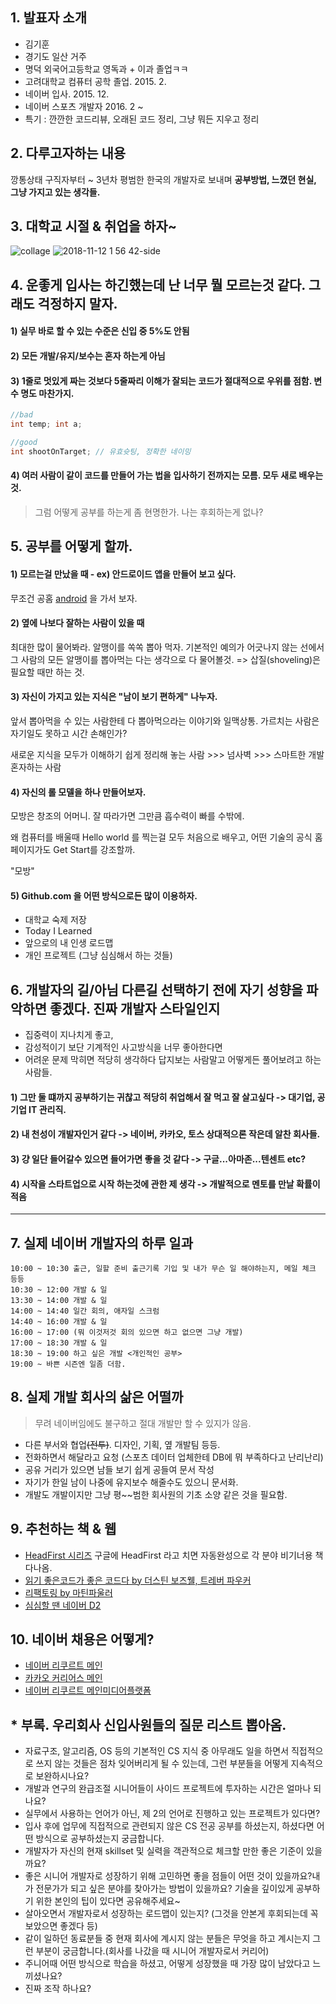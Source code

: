 ## 1. 발표자 소개
- 김기훈
- 경기도 일산 거주
- 명덕 외국어고등학교 영독과 + 이과 졸업ㅋㅋ
- 고려대학교 컴퓨터 공학 졸업. 2015. 2.
- 네이버 입사. 2015. 12.
- 네이버 스포츠 개발자 2016. 2 ~
- 특기 : 깐깐한 코드리뷰, 오래된 코드 정리, 그냥 뭐든 지우고 정리

## 2. 다루고자하는 내용
깡통상태 구직자부터 ~ 3년차 평범한 한국의 개발자로 보내며
**공부방법, 느꼈던 현실, 그냥 가지고 있는 생각들.**


## 3. 대학교 시절 & 취업을 하자~
![collage](https://user-images.githubusercontent.com/22016317/48327470-56ba7f80-e682-11e8-9e90-804426d16db6.png)
![2018-11-12 1 56 42-side](https://user-images.githubusercontent.com/22016317/48327621-fa0b9480-e682-11e8-9cb9-73f91cdede2e.png)

## 4. 운좋게 입사는 하긴했는데 난 너무 뭘 모르는것 같다. 그래도 걱정하지 말자.
#### 1) 실무 바로 할 수 있는 수준은 신입 중 5%도 안됨
#### 2) 모든 개발/유지/보수는 혼자 하는게 아님
#### 3) 1줄로 멋있게 짜는 것보다 5줄짜리 **이해가 잘되는 코드**가 절대적으로 우위를 점함. 변수 명도 마찬가지.

```java
//bad
int temp; int a;

//good
int shootOnTarget; // 유효슛팅, 정확한 네이밍
```

#### 4) 여러 사람이 같이 코드를 만들어 가는 법을 입사하기 전까지는 모름. 모두 새로 배우는 것.

> 그럼 어떻게 공부를 하는게 좀 현명한가. 나는 후회하는게 없나?

## 5. 공부를 어떻게 할까.
#### 1) 모르는걸 만났을 때 - ex) 안드로이드 앱을 만들어 보고 싶다.
무조건 공홈 [android](https://developer.android.com/?hl=ko) 을 가서 보자.

#### 2) 옆에 나보다 잘하는 사람이 있을 때
최대한 많이 물어봐라. 알맹이를 쏙쏙 뽑아 먹자.
기본적인 예의가 어긋나지 않는 선에서 그 사람의 모든 알맹이를 뽑아먹는 다는 생각으로 다 물어볼것.
=> 삽질(shoveling)은 필요할 때만 하는 것.

#### 3) 자신이 가지고 있는 지식은 "남이 보기 편하게" 나누자.
앞서 뽑아먹을 수 있는 사람한테 다 뽑아먹으라는 이야기와 일맥상통.
가르치는 사람은 자기일도 못하고 시간 손해인가?

새로운 지식을 모두가 이해하기 쉽게 정리해 놓는 사람 >>> 넘사벽 >>> 스마트한 개발 혼자하는 사람

#### 4) 자신의 롤 모델을 하나 만들어보자.
모방은 창조의 어머니. 잘 따라가면 그만큼 흡수력이 빠를 수밖에.

왜 컴퓨터를 배울때 Hello world 를 찍는걸 모두 처음으로 배우고,
어떤 기술의 공식 홈페이지가도 Get Start를 강조할까.

"모방"

#### 5) Github.com 을 어떤 방식으로든 많이 이용하자.
- 대학교 숙제 저장
- Today I Learned
- 앞으로의 내 인생 로드맵
- 개인 프로젝트 (그냥 심심해서 하는 것들)

## 6. 개발자의 길/아님 다른길 선택하기 전에 자기 성향을 파악하면 좋겠다. 진짜 개발자 스타일인지
- 집중력이 지나치게 좋고,
- 감성적이기 보단 기계적인 사고방식을 너무 좋아한다면
- 어려운 문제 막히면 적당히 생각하다 답지보는 사람말고 어떻게든 풀어보려고 하는 사람들.

#### 1) 그만 둘 떄까지 공부하기는 귀찮고 적당히 취업해서 잘 먹고 잘 살고싶다 -> 대기업, 공기업 IT 관리직.
#### 2) 내 천성이 개발자인거 같다 -> 네이버, 카카오, 토스 상대적으론 작은데 알찬 회사들.
#### 3) 걍 일단 들어갈수 있으면 들어가면 좋을 것 같다 -> 구글...아마존...텐센트 etc?
#### 4) 시작을 스타트업으로 시작 하는것에 관한 제 생각 -> 개발적으로 멘토를 만날 확률이 적음

----------------------------

## 7. 실제 네이버 개발자의 하루 일과
```
10:00 ~ 10:30 출근, 일할 준비 출근기록 기입 및 내가 무슨 일 해야하는지, 메일 체크 등등
10:30 ~ 12:00 개발 & 일
13:30 ~ 14:00 개발 & 일
14:00 ~ 14:40 일간 회의, 애자일 스크럼
14:40 ~ 16:00 개발 & 일
16:00 ~ 17:00 (뭐 이것저것 회의 있으면 하고 없으면 그냥 개발)
17:00 ~ 18:30 개발 & 일
18:30 ~ 19:00 하고 싶은 개발 <개인적인 공부>
19:00 ~ 바쁜 시즌엔 일좀 더함.
```

## 8. 실제 개발 회사의 삶은 어떨까
> 무려 네이버임에도 불구하고 절대 개발만 할 수 있지가 않음.

- 다른 부서와 협업~~(전투)~~. 디자인, 기획, 옆 개발팀 등등.
- 전화하면서 해달라고 요청 (스포츠 데이터 업체한테 DB에 뭐 부족하다고 난리난리)
- 공유 거리가 있으면 남들 보기 쉽게 공들여 문서 작성
- 자기가 한일 남이 나중에 유지보수 해줄수도 있으니 문서화.
- 개발도 개발이지만 그냥 평~~범한 회사원의 기초 소양 같은 것을 필요함.

## 9. 추천하는 책 & 웹
- [HeadFirst 시리즈](http://www.yes24.com/24/Goods/1778966?Acode=101) 구글에 HeadFirst 라고 치면 자동완성으로 각 분야 비기너용 책 다나옴.
- [읽기 좋은코드가 좋은 코드다 by 더스틴 보즈웰, 트레버 파우커](http://www.yes24.com/24/Goods/6692314?Acode=101)
- [리팩토링 by 마틴파울러](http://www.yes24.com/24/Goods/7951038?Acode=101)
- [심심할 땐 네이버 D2](https://d2.naver.com/helloworld)

## 10. 네이버 채용은 어떻게?
- [네이버 리쿠르트 메인](https://recruit.navercorp.com/naver/recruitMain)
- [카카오 커리어스 메인](https://careers.kakao.com/jobs)
- [네이버 리쿠르트 메인미디어플랫폼](https://recruit.navercorp.com/naver/job/detail/developer?annoId=20002361&classId=&jobId=&entTypeCd=&searchTxt=)

## * 부록. 우리회사 신입사원들의 질문 리스트 뽑아옴.
- 자료구조, 알고리즘, OS 등의 기본적인 CS 지식 중 아무래도 일을 하면서 직접적으로 쓰지 않는 것들은 점차 잊어버리게 될 수 있는데, 그런 부분들을 어떻게 지속적으로 보완하시나요?
- 개발과 연구의 완급조절 시니어들이 사이드 프로젝트에 투자하는 시간은 얼마나 되나요?
- 실무에서 사용하는 언어가 아닌, 제 2의 언어로 진행하고 있는 프로젝트가 있다면?
- 입사 후에 업무에 직접적으로 관련되지 않은 CS 전공 공부를 하셨는지, 하셨다면 어떤 방식으로 공부하셨는지 궁금합니다.
- 개발자가 자신의 현재 skillset 및 실력을 객관적으로 체크할 만한 좋은 기준이 있을까요?
- 좋은 시니어 개발자로 성장하기 위해 고민하면 좋을 점들이 어떤 것이 있을까요?내가 전문가가 되고 싶은 분야를 찾아가는 방법이 있을까요? 기술을 깊이있게 공부하기 위한 본인의 팁이 있다면 공유해주세요~
- 살아오면서 개발자로서 성장하는 로드맵이 있는지? (그것을 안본게 후회되는데 꼭 보았으면 좋겠다 등)
- 같이 일하던 동료분들 중 현재 회사에 계시지 않는 분들은 무엇을 하고 계시는지 그런 부분이 궁금합니다.(회사를 나갔을 때 시니어 개발자로서 커리어)
- 주니어때 어떤 방식으로 학습을 하셨고, 어떻게 성장했을 때 가장 많이 남았다고 느끼셨나요?
- 진짜 조작 하나요?